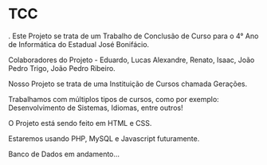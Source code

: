 # TCC
.
Este Projeto se trata de um Trabalho de Conclusão de Curso para o 4° Ano de Informática do Estadual José Bonifácio.

Colaboradores do Projeto - Eduardo, Lucas Alexandre, Renato, Isaac, João Pedro Trigo, João Pedro Ribeiro.

Nosso Projeto se trata de uma Instituição de Cursos chamada Gerações.

Trabalhamos com múltiplos tipos de cursos, como por exemplo: Desenvolvimento de Sistemas, Idiomas, entre outros!

O Projeto está sendo feito em HTML e CSS.

Estaremos usando PHP, MySQL e Javascript futuramente.

Banco de Dados em andamento...
